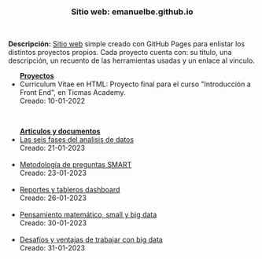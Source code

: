 <h3 align=center>Sitio web: emanuelbe.github.io</h3><br>
<p><b>Descripción:</b> <a href = 'https://emanuelbe1.github.io/'>Sitio web</a> simple creado con GitHub Pages para enlistar los distintos proyectos propios.
Cada proyecto cuenta con: su titulo, una descripción, un recuento de las herramientas usadas y un enlace al vinculo.</p>

<ul><b><u>Proyectos</u></b><br>
  <li>Curriculum Vitae en HTML: Proyecto final para el curso "Introducción a Front End", en Ticmas Academy.</li> Creado: 10-01-2022
</ul>
<br>
<ul><u><b>Articulos y documentos</u></b><br>
  <li><a href = 'https://emanuelbe1.github.io/articulos/seisfases_analisis_d.html'>Las seis fases del analisis de datos</a></li>Creado: 21-01-2023<br><br>
  <li><a href = 'https://emanuelbe1.github.io/articulos/preguntas_SMART.html'>Metodología de preguntas SMART</a></li> Creado: 23-01-2023<br><br>
  <li><a href='https://emanuelbe1.github.io/articulos/reports_y_dashboards.html'>Reportes y tableros dashboard</a></li> Creado: 26-01-2023<br><br>
  <li><a href='https://emanuelbe1.github.io/articulos/small_y_big_data.html'>Pensamiento matemático, small y big data</a></li> Creado: 30-01-2023<br><br>
  <li><a href = 'https://emanuelbe1.github.io/articulos/small_y_big_data.html'>Desafíos y ventajas de trabajar con big data</a></li> Creado: 31-01-2023<br><br>
</ul>
